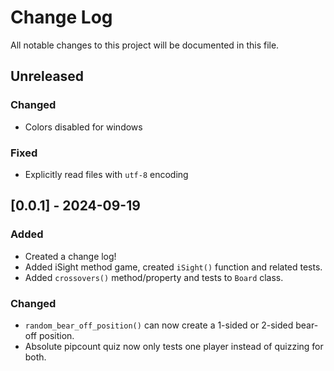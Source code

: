 
# Change Log
All notable changes to this project will be documented in this file.

## Unreleased
### Changed

- Colors disabled for windows

### Fixed
- Explicitly read files with `utf-8` encoding

## [0.0.1] - 2024-09-19

### Added

- Created a change log!
- Added iSight method game, created `iSight()` function and related tests.
- Added `crossovers()` method/property and tests to `Board` class.

### Changed

- `random_bear_off_position()` can now create a 1-sided or 2-sided bear-off position.
- Absolute pipcount quiz now only tests one player instead of quizzing for both.

